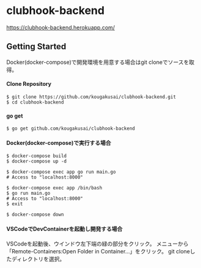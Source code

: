 # clubhook-backend

https://clubhook-backend.herokuapp.com/

## Getting Started

Docker(docker-compose)で開発環境を用意する場合はgit cloneでソースを取得。

#### Clone Repository

```
$ git clone https://github.com/kougakusai/clubhook-backend.git
$ cd clubhook-backend
```

#### go get

```
$ go get github.com/kougakusai/clubhook-backend
```

#### Docker(docker-compose)で実行する場合

```
$ docker-compose build
$ docker-compose up -d

$ docker-compose exec app go run main.go
# Access to "localhost:8000"

$ docker-compose exec app /bin/bash
$ go run main.go
# Access to "localhost:8000"
$ exit

$ docker-compose down
```

#### VSCodeでDevContainerを起動し開発する場合
VSCodeを起動後、ウインドウ左下端の緑の部分をクリック。
メニューから「Remote-Containers:Open Folder in Container...」をクリック。
git cloneしたディレクトリを選択。
